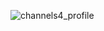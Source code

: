 ![channels4_profile](https://user-images.githubusercontent.com/99671909/193424723-7330d5bc-debf-49c1-9445-5349ddfaf534.jpg)
